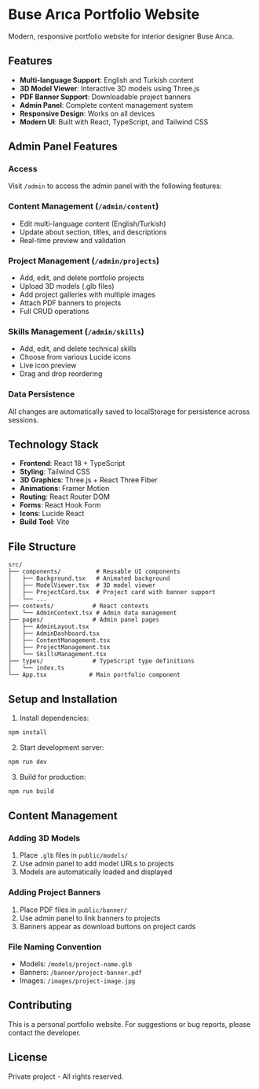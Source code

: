 # Buse Arıca Portfolio Website

Modern, responsive portfolio website for interior designer Buse Arıca.

## Features

- **Multi-language Support**: English and Turkish content
- **3D Model Viewer**: Interactive 3D models using Three.js
- **PDF Banner Support**: Downloadable project banners
- **Admin Panel**: Complete content management system
- **Responsive Design**: Works on all devices
- **Modern UI**: Built with React, TypeScript, and Tailwind CSS

## Admin Panel Features

### Access
Visit `/admin` to access the admin panel with the following features:

### Content Management (`/admin/content`)
- Edit multi-language content (English/Turkish)
- Update about section, titles, and descriptions
- Real-time preview and validation

### Project Management (`/admin/projects`)
- Add, edit, and delete portfolio projects
- Upload 3D models (.glb files)
- Add project galleries with multiple images
- Attach PDF banners to projects
- Full CRUD operations

### Skills Management (`/admin/skills`)
- Add, edit, and delete technical skills
- Choose from various Lucide icons
- Live icon preview
- Drag and drop reordering

### Data Persistence
All changes are automatically saved to localStorage for persistence across sessions.

## Technology Stack

- **Frontend**: React 18 + TypeScript
- **Styling**: Tailwind CSS
- **3D Graphics**: Three.js + React Three Fiber
- **Animations**: Framer Motion
- **Routing**: React Router DOM
- **Forms**: React Hook Form
- **Icons**: Lucide React
- **Build Tool**: Vite

## File Structure

```
src/
├── components/          # Reusable UI components
│   ├── Background.tsx   # Animated background
│   ├── ModelViewer.tsx  # 3D model viewer
│   ├── ProjectCard.tsx  # Project card with banner support
│   └── ...
├── contexts/           # React contexts
│   └── AdminContext.tsx # Admin data management
├── pages/              # Admin panel pages
│   ├── AdminLayout.tsx
│   ├── AdminDashboard.tsx
│   ├── ContentManagement.tsx
│   ├── ProjectManagement.tsx
│   └── SkillsManagement.tsx
├── types/              # TypeScript type definitions
│   └── index.ts
└── App.tsx            # Main portfolio component
```

## Setup and Installation

1. Install dependencies:
```bash
npm install
```

2. Start development server:
```bash
npm run dev
```

3. Build for production:
```bash
npm run build
```

## Content Management

### Adding 3D Models
1. Place `.glb` files in `public/models/`
2. Use admin panel to add model URLs to projects
3. Models are automatically loaded and displayed

### Adding Project Banners
1. Place PDF files in `public/banner/`
2. Use admin panel to link banners to projects
3. Banners appear as download buttons on project cards

### File Naming Convention
- Models: `/models/project-name.glb`
- Banners: `/banner/project-banner.pdf`
- Images: `/images/project-image.jpg`

## Contributing

This is a personal portfolio website. For suggestions or bug reports, please contact the developer.

## License

Private project - All rights reserved.
